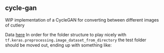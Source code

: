 ## cycle-gan

WIP implementation of a CycleGAN for converting between different images of cutlery

Data [here](https://github.com/Hvass-Labs/knifey-spoony)
In order for the folder structure to play nicely with `tf.keras.preprocessing.image_dataset_from_directory` the test folder should be moved out, ending up with something like:
```
```
